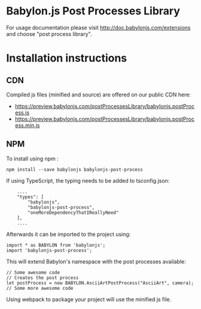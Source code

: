 Babylon.js Post Processes Library
=====================

For usage documentation please visit http://doc.babylonjs.com/extensions and choose "post process library".

# Installation instructions

## CDN

Compiled js files (minified and source) are offered on our public CDN here:

* https://preview.babylonjs.com/postProcessesLibrary/babylonjs.postProcess.js
* https://preview.babylonjs.com/postProcessesLibrary/babylonjs.postProcess.min.js

## NPM

To install using npm :

```
npm install --save babylonjs babylonjs-post-process
```

If using TypeScript, the typing needs to be added to tsconfig.json:

```
    ....
    "types": [
        "babylonjs",
        "babylonjs-post-process",
        "oneMoreDependencyThatIReallyNeed"
    ],
    ....
```

Afterwards it can be imported to the project using:

```
import * as BABYLON from 'babylonjs';
import 'babylonjs-post-process';
```

This will extend Babylon's namespace with the post processes available:

```
// Some awesome code
// Creates the post process
let postProcess = new BABYLON.AsciiArtPostProcess("AsciiArt", camera);
// Some more awesome code
```

Using webpack to package your project will use the minified js file.
